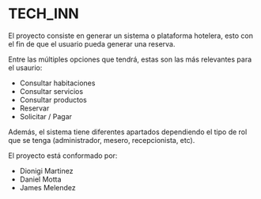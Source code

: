 # TECH_INN

El proyecto consiste en generar un sistema o plataforma hotelera, esto con el fin de que el usuario pueda generar una reserva.

Entre las múltiples opciones que tendrá, estas son las más relevantes para el usaurio:

- Consultar habitaciones
- Consultar servicios
- Consultar productos
- Reservar
- Solicitar / Pagar

Además, el sistema tiene diferentes apartados dependiendo el tipo de rol que se tenga (administrador, mesero, recepcionista, etc).

El proyecto está conformado por:

* Dionigi Martinez
* Daniel Motta
* James Melendez
